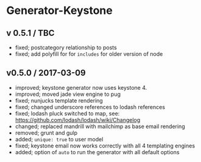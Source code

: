 # Generator-Keystone

## v 0.5.1 / TBC

* fixed; postcategory relationship to posts
* fixed; add polyfill for for `includes` for older version of node

## v0.5.0 / 2017-03-09

* improved; keystone generator now uses keystone 4.
* improved; moved jade view engine to pug
* fixed; nunjucks template rendering
* fixed; changed underscore references to lodash references
* fixed; lodash pluck switched to map, see: https://github.com/lodash/lodash/wiki/Changelog
* changed; replaced mandrill with mailchimp as base email rendering
* removed; grunt and gulp
* added; `unique: true` to user model
* fixed; keystone email now works correctly with all 4 templating engines
* added; option of `auto` to run the generator with all default options
